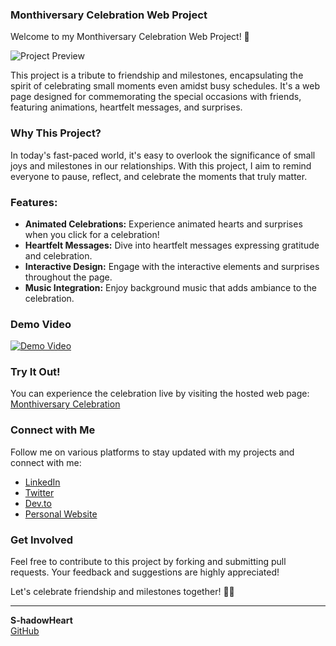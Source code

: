 ### Monthiversary Celebration Web Project

Welcome to my Monthiversary Celebration Web Project! 🎉

![Project Preview](https://media1.tenor.com/images/82b39c323ca376e9bb5844a54973fc42/tenor.gif?itemid=16596386)

This project is a tribute to friendship and milestones, encapsulating the spirit of celebrating small moments even amidst busy schedules. It's a web page designed for commemorating the special occasions with friends, featuring animations, heartfelt messages, and surprises.

### Why This Project?

In today's fast-paced world, it's easy to overlook the significance of small joys and milestones in our relationships. With this project, I aim to remind everyone to pause, reflect, and celebrate the moments that truly matter.

### Features:

- **Animated Celebrations:** Experience animated hearts and surprises when you click for a celebration!
- **Heartfelt Messages:** Dive into heartfelt messages expressing gratitude and celebration.
- **Interactive Design:** Engage with the interactive elements and surprises throughout the page.
- **Music Integration:** Enjoy background music that adds ambiance to the celebration.

### Demo Video
<a target="_new" href="https://www.youtube.com/watch?v=ywaIrkh0gfc"><img alt="Demo Video" src="https://img.youtube.com/vi/ywaIrkh0gfc/0.jpg"></a>

### Try It Out!

You can experience the celebration live by visiting the hosted web page: [Monthiversary Celebration](https://bakage.rf.gd/?i=1)

### Connect with Me

Follow me on various platforms to stay updated with my projects and connect with me:

- [LinkedIn](https://lnkd.in/d5dA7dEn)
- [Twitter](https://twitter.com/S_hadowHeart)
- [Dev.to](https://dev.to/s_hadowheart)
- [Personal Website](https://s-hadowheart.carrd.co/)

### Get Involved

Feel free to contribute to this project by forking and submitting pull requests. Your feedback and suggestions are highly appreciated!

Let's celebrate friendship and milestones together! 🥳✨

---

**S-hadowHeart**  
[GitHub](https://github.com/S-hadowHeart)
